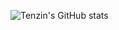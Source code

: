 
<!-- [![GitHub Streak](http://github-readme-streak-stats.herokuapp.com?user=tenzind12&theme=radical&date_format=j%20M%5B%20Y%5D)](https://github.com/tenzins12) -->

![Tenzin's GitHub stats](https://github-readme-stats.vercel.app/api?username=tenzind12&show_icons=true&theme=blue-green)


<!-- [![Top Langs](https://github-readme-stats.vercel.app/api/top-langs/?username=tenzind12&hide=blade,html,css,scss,hack&layout=compact)](https://github.com/tenzind12/github-readme-stats) -->

<!-- [![willianrod's wakatime stats](https://github-readme-stats.vercel.app/api/wakatime?username=tenzin)](https://github.com/tenzin/github-readme-stats) -->
